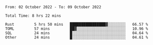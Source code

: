 <!--START_SECTION:waka-->

```text
From: 02 October 2022 - To: 09 October 2022

Total Time: 8 hrs 22 mins

Rust         5 hrs 50 mins   ████████████████▓░░░░░░░░   66.57 %
TOML         57 mins         ██▓░░░░░░░░░░░░░░░░░░░░░░   10.96 %
SQL          24 mins         █░░░░░░░░░░░░░░░░░░░░░░░░   04.64 %
Other        24 mins         █░░░░░░░░░░░░░░░░░░░░░░░░   04.61 %
```

<!--END_SECTION:waka-->
